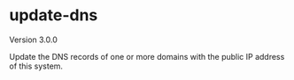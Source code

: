 # update-dns
Version 3.0.0

Update the DNS records of one or more domains with the public IP address of this system.

